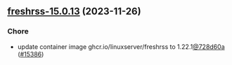 

## [freshrss-15.0.13](https://github.com/truecharts/charts/compare/freshrss-15.0.12...freshrss-15.0.13) (2023-11-26)

### Chore

- update container image ghcr.io/linuxserver/freshrss to 1.22.1[@728d60a](https://github.com/728d60a) ([#15386](https://github.com/truecharts/charts/issues/15386))
  
  